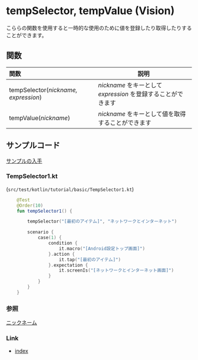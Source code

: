 # tempSelector, tempValue (Vision)

こららの関数を使用すると一時的な使用のために値を登録したり取得したりすることができます。

## 関数

| 関数                                   | 説明                                          |
|:-------------------------------------|---------------------------------------------|
| tempSelector(_nickname, expression_) | _nickname_ をキーとして _expression_ を登録することができます |
| tempValue(_nickname_)                | _nickname_ をキーとして値を取得することができます              |

## サンプルコード

[サンプルの入手](../../../getting_samples_ja.md)

### TempSelector1.kt

(`src/test/kotlin/tutorial/basic/TempSelector1.kt`)

```kotlin
    @Test
    @Order(10)
    fun tempSelector1() {

        tempSelector("[最初のアイテム]", "ネットワークとインターネット")

        scenario {
            case(1) {
                condition {
                    it.macro("[Android設定トップ画面]")
                }.action {
                    it.tap("[最初のアイテム]")
                }.expectation {
                    it.screenIs("[ネットワークとインターネット画面]")
                }
            }
        }
    }
```

### 参照

[ニックネーム](../../selector_and_nickname/nickname_ja.md)

### Link

- [index](../../../../index_ja.md)

